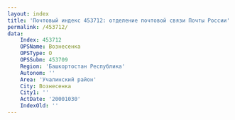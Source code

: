 ```yaml
---
layout: index
title: 'Почтовый индекс 453712: отделение почтовой связи Почты России'
permalink: /453712/
data:
    Index: 453712
    OPSName: Вознесенка
    OPSType: О
    OPSSubm: 453709
    Region: 'Башкортостан Республика'
    Autonom: ''
    Area: 'Учалинский район'
    City: Вознесенка
    City1: ''
    ActDate: '20001030'
    IndexOld: ''
---
```

